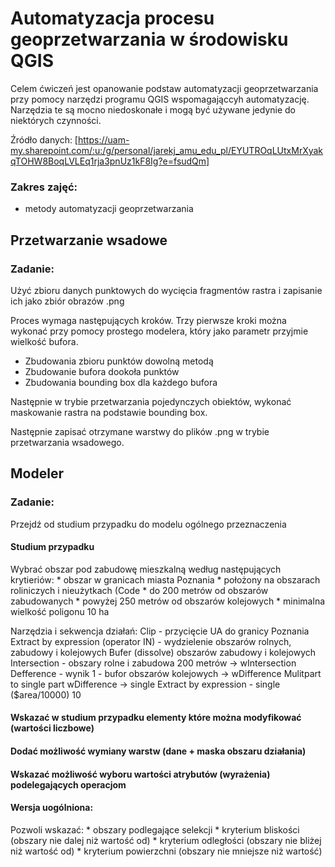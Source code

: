 # Automatyzacja procesu geoprzetwarzania w środowisku QGIS

Celem ćwiczeń jest opanowanie podstaw automatyzacji geoprzetwarzania przy pomocy narzędzi programu QGIS wspomagająccyh automatyzację. Narzędzia te są mocno niedoskonałe i mogą być używane jedynie do niektórych czynności. 

Źródło danych: [https://uam-my.sharepoint.com/:u:/g/personal/jarekj_amu_edu_pl/EYUTROqLUtxMrXyakqTOHW8BoqLVLEq1rja3pnUz1kF8Ig?e=fsudQm]

### Zakres zajęć:
* metody automatyzacji geoprzetwarzania

## Przetwarzanie wsadowe

### Zadanie:
Użyć zbioru danych punktowych do wycięcia fragmentów rastra i zapisanie ich jako zbiór obrazów .png

Proces wymaga następujących kroków. Trzy pierwsze kroki można wykonać przy pomocy prostego modelera, który jako parametr przyjmie wielkość bufora.

* Zbudowania zbioru punktów dowolną metodą
* Zbudowanie bufora dookoła punktów
* Zbudowania bounding box dla każdego bufora

Następnie w trybie przetwarzania pojedynczych obiektów, wykonać maskowanie rastra na podstawie bounding box. 

Następnie zapisać otrzymane warstwy do plików .png w trybie przetwarzania wsadowego.

## Modeler

### Zadanie:
Przejdź od studium przypadku do modelu ogólnego przeznaczenia

#### Studium przypadku

Wybrać obszar pod zabudowę mieszkalną według następujących krytieriów:
       * obszar w granicach miasta Poznania
       * położony na obszarach roliniczych i nieużytkach (Code
       * do 200 metrów od obszarów zabudowanych
       * powyżej 250 metrów od obszarów kolejowych
       * minimalna wielkość poligonu 10 ha
      
Narzędzia i sekwencja działań:
Clip - przycięcie UA do granicy Poznania
Extract by expression (operator IN) - wydzielenie obszarów rolnych, zabudowy i kolejowych
Bufer (dissolve) obszarów zabudowy i kolejowych
Intersection - obszary rolne i zabudowa 200 metrów -> wIntersection
Defference - wynik 1 - bufor obszarów kolejowych -> wDifference
Mulitpart to single part wDifference -> single
Extract by expression - single ($area/10000) 10

#### Wskazać w studium przypadku elementy które można modyfikować (wartości liczbowe)

#### Dodać możliwość wymiany warstw (dane + maska obszaru działania)

#### Wskazać możliwość wyboru wartości atrybutów (wyrażenia) podelegających operacjom

#### Wersja uogólniona:
Pozwoli wskazać:
        * obszary podlegające selekcji
        * kryterium bliskości (obszary nie dalej niż wartość od)
        * kryterium odległości (obszary nie bliżej niż wartość od)
        * kryterium powierzchni (obszary nie mniejsze niż wartość)














